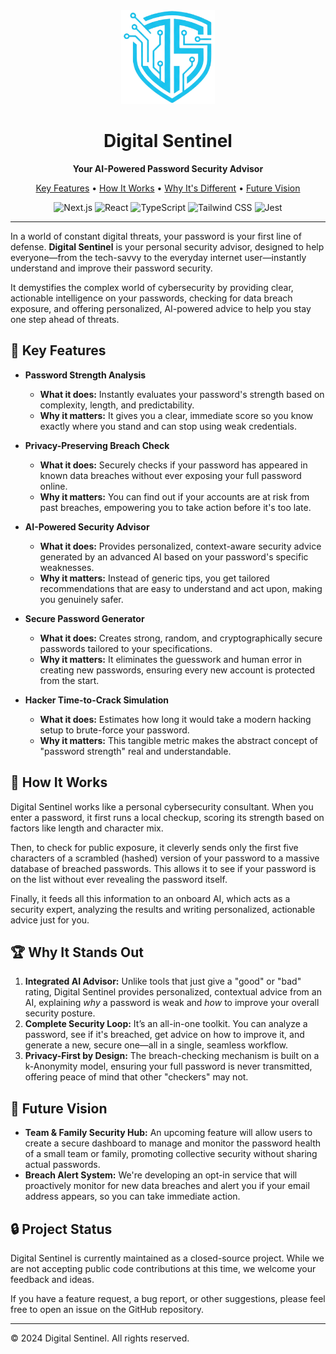 <div align="center">
  <img src="public/Images/logo.png" alt="Digital Sentinel Logo" width="150">
  <h1>Digital Sentinel</h1>
  <p><b>Your AI-Powered Password Security Advisor</b></p>
  <p>
    <a href="#-key-features">Key Features</a> •
    <a href="#-how-it-works">How It Works</a> •
    <a href="#-why-it-stands-out">Why It's Different</a> •
    <a href="#-future-vision">Future Vision</a>
  </p>
</div>
<div align="center">
  <p>
    <img src="https://img.shields.io/badge/Next.js-000000?style=flat&logo=nextdotjs&logoColor=white" alt="Next.js">
    <img src="https://img.shields.io/badge/React-20232A?style=flat&logo=react&logoColor=61DAFB" alt="React">
    <img src="https://img.shields.io/badge/TypeScript-3178C6?style=flat&logo=typescript&logoColor=white" alt="TypeScript">
    <img src="https://img.shields.io/badge/Tailwind_CSS-38B2AC?style=flat&logo=tailwind-css&logoColor=white" alt="Tailwind CSS">
    <img src="https://img.shields.io/badge/Jest-C21325?style=flat&logo=jest&logoColor=white" alt="Jest">
  </p>
</div>

---

In a world of constant digital threats, your password is your first line of defense. **Digital Sentinel** is your personal security advisor, designed to help everyone—from the tech-savvy to the everyday internet user—instantly understand and improve their password security.

It demystifies the complex world of cybersecurity by providing clear, actionable intelligence on your passwords, checking for data breach exposure, and offering personalized, AI-powered advice to help you stay one step ahead of threats.

## 🚀 Key Features

*   **Password Strength Analysis**
    *   **What it does:** Instantly evaluates your password's strength based on complexity, length, and predictability.
    *   **Why it matters:** It gives you a clear, immediate score so you know exactly where you stand and can stop using weak credentials.

*   **Privacy-Preserving Breach Check**
    *   **What it does:** Securely checks if your password has appeared in known data breaches without ever exposing your full password online.
    *   **Why it matters:** You can find out if your accounts are at risk from past breaches, empowering you to take action before it's too late.

*   **AI-Powered Security Advisor**
    *   **What it does:** Provides personalized, context-aware security advice generated by an advanced AI based on your password's specific weaknesses.
    *   **Why it matters:** Instead of generic tips, you get tailored recommendations that are easy to understand and act upon, making you genuinely safer.

*   **Secure Password Generator**
    *   **What it does:** Creates strong, random, and cryptographically secure passwords tailored to your specifications.
    *   **Why it matters:** It eliminates the guesswork and human error in creating new passwords, ensuring every new account is protected from the start.

*   **Hacker Time-to-Crack Simulation**
    *   **What it does:** Estimates how long it would take a modern hacking setup to brute-force your password.
    *   **Why it matters:** This tangible metric makes the abstract concept of "password strength" real and understandable.

## 🧱 How It Works

Digital Sentinel works like a personal cybersecurity consultant. When you enter a password, it first runs a local checkup, scoring its strength based on factors like length and character mix.

Then, to check for public exposure, it cleverly sends only the first five characters of a scrambled (hashed) version of your password to a massive database of breached passwords. This allows it to see if your password is on the list without ever revealing the password itself.

Finally, it feeds all this information to an onboard AI, which acts as a security expert, analyzing the results and writing personalized, actionable advice just for you.

## 🏆 Why It Stands Out

1.  **Integrated AI Advisor:** Unlike tools that just give a "good" or "bad" rating, Digital Sentinel provides personalized, contextual advice from an AI, explaining *why* a password is weak and *how* to improve your overall security posture.
2.  **Complete Security Loop:** It’s an all-in-one toolkit. You can analyze a password, see if it's breached, get advice on how to improve it, and generate a new, secure one—all in a single, seamless workflow.
3.  **Privacy-First by Design:** The breach-checking mechanism is built on a k-Anonymity model, ensuring your full password is never transmitted, offering peace of mind that other "checkers" may not.

## 🔮 Future Vision

*   **Team & Family Security Hub:** An upcoming feature will allow users to create a secure dashboard to manage and monitor the password health of a small team or family, promoting collective security without sharing actual passwords.
*   **Breach Alert System:** We're developing an opt-in service that will proactively monitor for new data breaches and alert you if your email address appears, so you can take immediate action.




## 🔒 Project Status

Digital Sentinel is currently maintained as a closed-source project. While we are not accepting public code contributions at this time, we welcome your feedback and ideas.

If you have a feature request, a bug report, or other suggestions, please feel free to open an issue on the GitHub repository.

---
© 2024 Digital Sentinel. All rights reserved.
